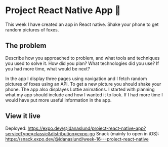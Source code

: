 # Project React Native App 📱

This week I have created an app in React native. Shake your phone to get random pictures of foxes. 

## The problem

Describe how you approached to problem, and what tools and techniques you used to solve it. How did you plan? What technologies did you use? If you had more time, what would be next?

In the app I display three pages using navigation and I fetch random pictures of foxes using an API. To get a new picture you should shake your phone. The app also displayes Lottie animations. I started with planning what my app should include and how I wanted it to look. If I had more time I would have put more useful information in the app.

## View it live

Deployed: https://expo.dev/@idanaslund/project-react-native-app?serviceType=classic&distribution=expo-go
Snack (mainly to open in iOS): https://snack.expo.dev/@idanaslund/week-16---project-react-native
